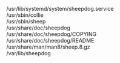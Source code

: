 /usr/lib/systemd/system/sheepdog.service  
/usr/sbin/collie  
/usr/sbin/sheep  
/usr/share/doc/sheepdog  
/usr/share/doc/sheepdog/COPYING  
/usr/share/doc/sheepdog/README  
/usr/share/man/man8/sheep.8.gz  
/var/lib/sheepdog  
